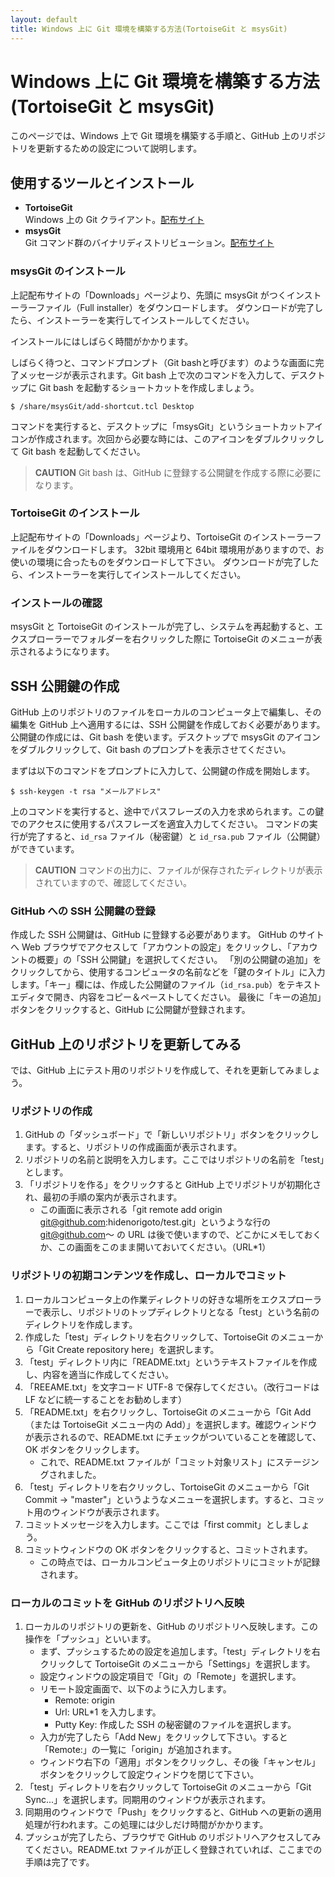 ```yaml
---
layout: default
title: Windows 上に Git 環境を構築する方法(TortoiseGit と msysGit)
---
```


Windows 上に Git 環境を構築する方法(TortoiseGit と msysGit)
===========================================================

このページでは、Windows 上で Git 環境を構築する手順と、GitHub 上のリポジトリを更新するための設定について説明します。


使用するツールとインストール
----------------------------

  - **TortoiseGit**<br />
    Windows 上の Git クライアント。[配布サイト](http://code.google.com/p/tortoisegit/)
  - **msysGit**<br />
    Git コマンド群のバイナリディストリビューション。[配布サイト](http://code.google.com/p/msysgit/)


### msysGit のインストール

上記配布サイトの「Downloads」ページより、先頭に msysGit がつくインストーラーファイル（Full installer）をダウンロードします。
ダウンロードが完了したら、インストーラーを実行してインストールしてください。

インストールにはしばらく時間がかかります。

しばらく待つと、コマンドプロンプト（Git bashと呼びます）のような画面に完了メッセージが表示されます。Git bash 上で次のコマンドを入力して、デスクトップに Git bash を起動するショートカットを作成しましょう。

    $ /share/msysGit/add-shortcut.tcl Desktop

コマンドを実行すると、デスクトップに「msysGit」というショートカットアイコンが作成されます。次回から必要な時には、このアイコンをダブルクリックして Git bash を起動してください。

> **CAUTION**
> Git bash は、GitHub に登録する公開鍵を作成する際に必要になります。


### TortoiseGit のインストール

上記配布サイトの「Downloads」ページより、TortoiseGit のインストーラーファイルをダウンロードします。
32bit 環境用と 64bit 環境用がありますので、お使いの環境に合ったものをダウンロードして下さい。
ダウンロードが完了したら、インストーラーを実行してインストールしてください。


### インストールの確認

msysGit と TortoiseGit のインストールが完了し、システムを再起動すると、エクスプローラーでフォルダーを右クリックした際に TortoiseGit のメニューが表示されるようになります。



SSH 公開鍵の作成
----------------

GitHub 上のリポジトリのファイルをローカルのコンピュータ上で編集し、その編集を GitHub 上へ適用するには、SSH 公開鍵を作成しておく必要があります。
公開鍵の作成には、Git bash を使います。デスクトップで msysGit のアイコンをダブルクリックして、Git bash のプロンプトを表示させてください。

まずは以下のコマンドをプロンプトに入力して、公開鍵の作成を開始します。

    $ ssh-keygen -t rsa "メールアドレス"

上のコマンドを実行すると、途中でパスフレーズの入力を求められます。この鍵でのアクセスに使用するパスフレーズを適宜入力してください。
コマンドの実行が完了すると、`id_rsa` ファイル（秘密鍵）と `id_rsa.pub` ファイル（公開鍵）ができています。

> **CAUTION**
> コマンドの出力に、ファイルが保存されたディレクトリが表示されていますので、確認してください。


### GitHub への SSH 公開鍵の登録

作成した SSH 公開鍵は、GitHub に登録する必要があります。
GitHub のサイトへ Web ブラウザでアクセスして「アカウントの設定」をクリックし、「アカウントの概要」の「SSH 公開鍵」を選択してください。
「別の公開鍵の追加」をクリックしてから、使用するコンピュータの名前などを「鍵のタイトル」に入力します。「キー」欄には、作成した公開鍵のファイル（`id_rsa.pub`）をテキストエディタで開き、内容をコピー＆ペーストしてください。
最後に「キーの追加」ボタンをクリックすると、GitHub に公開鍵が登録されます。



GitHub 上のリポジトリを更新してみる
-----------------------------------

では、GitHub 上にテスト用のリポジトリを作成して、それを更新してみましょう。

### リポジトリの作成

  1. GitHub の「ダッシュボード」で「新しいリポジトリ」ボタンをクリックします。すると、リポジトリの作成画面が表示されます。
  2. リポジトリの名前と説明を入力します。ここではリポジトリの名前を「test」とします。
  3. 「リポジトリを作る」をクリックすると GitHub 上でリポジトリが初期化され、最初の手順の案内が表示されます。
     - この画面に表示される「git remote add origin git@github.com:hidenorigoto/test.git」というような行の git@github.com～ の URL は後で使いますので、どこかにメモしておくか、この画面をこのまま開いておいてください。（URL*1）


### リポジトリの初期コンテンツを作成し、ローカルでコミット

  1. ローカルコンピュータ上の作業ディレクトリの好きな場所をエクスプローラーで表示し、リポジトリのトップディレクトリとなる「test」という名前のディレクトリを作成します。
  2. 作成した「test」ディレクトリを右クリックして、TortoiseGit のメニューから「Git Create repository here」を選択します。
  3. 「test」ディレクトリ内に「README.txt」というテキストファイルを作成し、内容を適当に作成してください。
  4. 「REEAME.txt」を文字コード UTF-8 で保存してください。（改行コードは LF などに統一することをお勧めします）
  5. 「README.txt」を右クリックし、TortoiseGit のメニューから「Git Add（または TortoiseGit メニュー内の Add）」を選択します。確認ウィンドウが表示されるので、README.txt にチェックがついていることを確認して、OK ボタンをクリックします。
     - これで、README.txt ファイルが「コミット対象リスト」にステージングされました。
  6. 「test」ディレクトリを右クリックし、TortoiseGit のメニューから「Git Commit -> "master"」というようなメニューを選択します。すると、コミット用のウィンドウが表示されます。
  7. コミットメッセージを入力します。ここでは「first commit」としましょう。
  8. コミットウィンドウの OK ボタンをクリックすると、コミットされます。
      - この時点では、ローカルコンピュータ上のリポジトリにコミットが記録されます。


### ローカルのコミットを GitHub のリポジトリへ反映

  1. ローカルのリポジトリの更新を、GitHub のリポジトリへ反映します。この操作を「プッシュ」といいます。
      - まず、プッシュするための設定を追加します。「test」ディレクトリを右クリックして TortoiseGit のメニューから「Settings」を選択します。
      - 設定ウィンドウの設定項目で「Git」の「Remote」を選択します。
      - リモート設定画面で、以下のように入力します。
         - Remote: origin
         - Url: URL*1 を入力します。
         - Putty Key: 作成した SSH の秘密鍵のファイルを選択します。
      - 入力が完了したら「Add New」をクリックして下さい。すると「Remote:」の一覧に「origin」が追加されます。
      - ウィンドウ右下の「適用」ボタンをクリックし、その後「キャンセル」ボタンをクリックして設定ウィンドウを閉じて下さい。
  2. 「test」ディレクトリを右クリックして TortoiseGit のメニューから「Git Sync...」を選択します。同期用のウィンドウが表示されます。
  3. 同期用のウィンドウで「Push」をクリックすると、GitHub への更新の適用処理が行われます。この処理には少しだけ時間がかかります。
  4. プッシュが完了したら、ブラウザで GitHub のリポジトリへアクセスしてみてください。README.txt ファイルが正しく登録されていれば、ここまでの手順は完了です。
